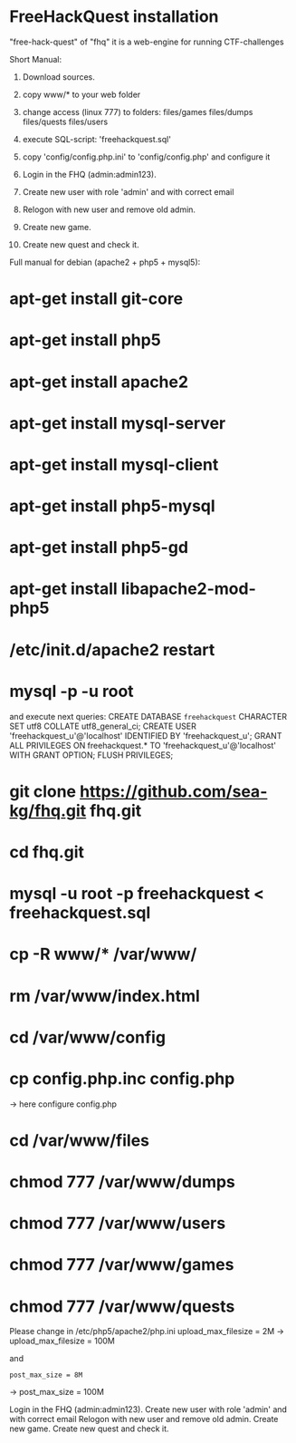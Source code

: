 FreeHackQuest installation
===

"free-hack-quest" of "fhq" it is a web-engine for running CTF-challenges

Short Manual:

1. Download sources.

2. copy www/* to your web folder

3. change access (linux 777) to folders:
	files/games
	files/dumps
	files/quests
	files/users

4. execute SQL-script: 'freehackquest.sql'

5. copy 'config/config.php.ini' to 'config/config.php' and configure it

6. Login in the FHQ (admin:admin123).

7. Create new user with role 'admin' and with correct email

8. Relogon with new user and remove old admin.

9. Create new game.

10. Create new quest and check it.


Full manual for debian (apache2 + php5 + mysql5):

# apt-get install git-core
# apt-get install php5
# apt-get install apache2
# apt-get install mysql-server
# apt-get install mysql-client
# apt-get install php5-mysql
# apt-get install php5-gd
# apt-get install libapache2-mod-php5
# /etc/init.d/apache2 restart
# mysql -p -u root

and execute next queries:
	CREATE DATABASE `freehackquest` CHARACTER SET utf8 COLLATE utf8_general_ci;
	CREATE USER 'freehackquest_u'@'localhost' IDENTIFIED BY 'freehackquest_u';
	GRANT ALL PRIVILEGES ON freehackquest.* TO 'freehackquest_u'@'localhost' WITH GRANT OPTION;
	FLUSH PRIVILEGES;

# git clone https://github.com/sea-kg/fhq.git fhq.git
# cd fhq.git
# mysql -u root -p freehackquest < freehackquest.sql
# cp -R www/* /var/www/
# rm /var/www/index.html
# cd /var/www/config
# cp config.php.inc config.php

-> here configure config.php

# cd /var/www/files
# chmod 777 /var/www/dumps
# chmod 777 /var/www/users
# chmod 777 /var/www/games
# chmod 777 /var/www/quests

Please change in /etc/php5/apache2/php.ini
	upload_max_filesize = 2M
->
	upload_max_filesize = 100M

and

	post_max_size = 8M
->
	post_max_size = 100M


Login in the FHQ (admin:admin123).
Create new user with role 'admin' and with correct email
Relogon with new user and remove old admin.
Create new game.
Create new quest and check it.
